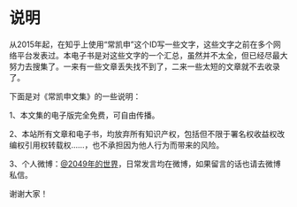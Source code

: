 <H1>说明</H1>

从2015年起，在知乎上使用“常凯申”这个ID写一些文字，这些文字之前在多个网络平台发表过。本电子书是对这些文字的一个汇总，虽然并不太全，但已经尽最大努力去搜集了。一来有一些文章丢失找不到了，二来一些太短的文章就不去收录了。

下面是对《常凯申文集》的一些说明：

1、本文集的电子版完全免费，可自由传播。

2、本站所有文章和电子书，均放弃所有知识产权，包括但不限于署名权收益权改编权引用权转载权……，也不承担因为他人行为而带来的风险。

3、个人微博：<a href="https://weibo.com/world2049/" target="_blank">@2049年的世界</a>，日常发言均在微博，如果留言的话也请去微博私信。


谢谢大家！
